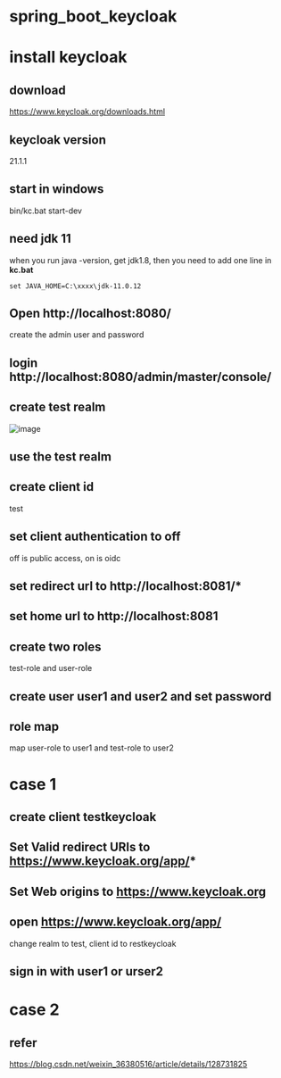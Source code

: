 # spring_boot_keycloak
# install keycloak
## download
https://www.keycloak.org/downloads.html
## keycloak version
21.1.1
## start in windows
bin/kc.bat start-dev
## need jdk 11
when you run java -version, get jdk1.8, then you need to add one line in **kc.bat**
```
set JAVA_HOME=C:\xxxx\jdk-11.0.12
```
## Open http://localhost:8080/
create the admin user and password
## login http://localhost:8080/admin/master/console/
## create test realm
![image](https://user-images.githubusercontent.com/1661052/236424081-fff85f3a-abeb-4370-977a-6fcaa3db9648.png)
## use the test realm
## create client id
test
## set client authentication to off
off is public access, on is oidc
## set redirect url to http://localhost:8081/*
## set home url to http://localhost:8081
## create two roles
test-role and user-role
## create user user1 and user2 and set password
## role map
map user-role to user1 and test-role to user2
# case 1
## create client testkeycloak
## Set Valid redirect URIs to https://www.keycloak.org/app/*
## Set Web origins to https://www.keycloak.org
## open https://www.keycloak.org/app/
change realm to test, client id to restkeycloak
## sign in with user1 or urser2
# case 2
## refer
https://blog.csdn.net/weixin_36380516/article/details/128731825

